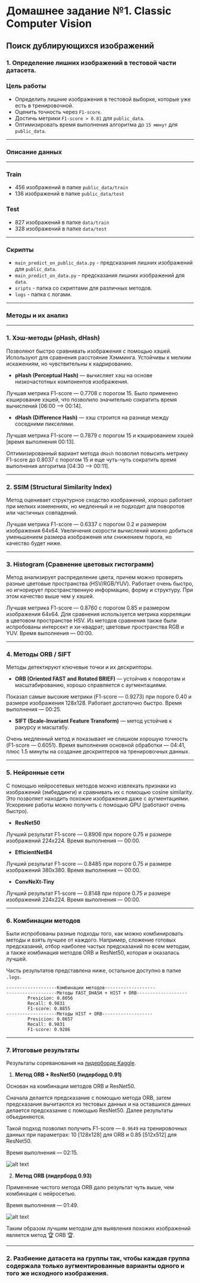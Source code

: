 # Домашнее задание №1. Classic Computer Vision

## Поиск дублирующихся изображений

### **1. Определение лишних изображений в тестовой части датасета.**

### **Цель работы**
- Определить лишние изображения в тестовой выборке, которые уже есть в тренировочной.
- Оценить точность через `F1-score`.
- Достичь метрики `F1-score > 0.81` для `public_data`.
- Оптимизировать время выполнения алгоритма до `15 минут` для `public_data`.
---
### **Описание данных**
---
### **Train**

- 456 изображений в папке `public_data/train`
- 136 изображений в папке `public_data/test`

### **Test**

- 827 изображений в папке `data/train`
- 328 изображений в папке `data/test`

---
### **Скрипты**

- `main_predict_on_public_data.py` - предсказания лишних изображений для `public_data`.
- `main_predict_on_data.py` - предсказания лишних изображений для `data`.
- `sripts` - папка со скриптами для различных методов.
- `logs` - папка с логами.

---
### **Методы и их анализ**
---
### 1. Хэш-методы (pHash, dHash)
Позволяют быстро сравнивать изображения с помощью хэшей. Используют для сравнения расстояние Хэмминга. Устойчивы к мелким искажениям, но чувствительны к кадрированию.

- **pHash (Perceptual Hash)** — вычисляет хэш на основе низкочастотных компонентов изображения.

Лучшая метрика F1-score — 0.7708 с порогом 15. Было применено кэширование хэшей, что позволило значительно сократить время вычислений [06:00 --> 00:14].

- **dHash (Difference Hash)** — хэш строится на разнице между соседними пикселями.

Лучшая метрика F1-score — 0.7879 с порогом 15 и кэшированием хэшей [время выполнения  00:13].

Оптимизированный вариант метода `dHash` позволил повысить метрику F1-score до 0.8037 с порогом 15 и еще чуть-чуть сократить время выполнения алгоритма [04:30 --> 00:11].

---

### 2. SSIM (Structural Similarity Index)

Метод оценивает структурное сходство изображений, хорошо работает при мелких изменениях, но медленный и не подходит для поворотов или частичных совпадений.

Лучшая метрика F1-score — 0.6337 с порогом 0.2 и размером изображения 64х64. Увеличения скорости вычислений можно добиться уменьшением размера изображения или снижением порога, но качество будет ниже.

---

### 3. Histogram (Сравнение цветовых гистограмм)

Метод анализирует распределение цвета, причем можно проверять разные цветовые пространства (HSV/RGB/YUV). Работает очень быстро, но игнорирует пространственную информацию, форму и структуру. При этом качество выше чем у хэшей.

Лучшая метрика F1-score — 0.8760 с порогом 0.85 и размером изображения 64х64. Для сравнения используется метрика корреляции в цветовом пространстве HSV.
Из методов сравнения также были испробованы интерсект и хи-квадрат; цветовые пространства RGB и YUV. Время выполнения — 00:00.

---

### 4. Методы ORB / SIFT

Методы детектируют ключевые точки и их дескрипторы.

- **ORB (Oriented FAST and Rotated BRIEF)** — устойчив к поворотам и масштабированию, хорошо справляется с аугментациями.

Показал самые высокие метрики (F1-score — 0.9273) при пороге 0.40 и размере изображения 128x128. Работает достаточно быстро. Время выполнения — 00:25.

- **SIFT (Scale-Invariant Feature Transform)** — метод устойчив к ракурсу и масштабу.

Очень медленный метод и показывает не слишком хорошую точность (F1-score — 0.6051). Время выполнения основной обработки — 04:41, плюс 1.5 минуты на создание дескриптеров на тренировочных данных.

---

### 5. Нейронные сети

С помощью нейросетевых методов можно извлекать признаки из изображений (эмбеддинги) и сравнивать их с помощью cosine similarity. Это позволяет находить похожие изображения даже с аугментациями. Ускорение работы можно получить с помощью GPU (работают очень быстро).

- **ResNet50**

Лучший результат F1-score — 0.8906 при пороге 0.75 и размере изображений 224x224. Время выполнения — 00:00.

- **EfficientNetB4**

Лучший результат F1-score — 0.8485 при пороге 0.75 и размере изображений 380x380. Время выполнения — 00:00.

- **ConvNeXt-Tiny**

Лучший результат F1-score — 0.8148 при пороге 0.75 и размере изображений 224x224. Время выполнения — 00:00.

---


### 6. Комбинации методов

Были испробованы разные подходы того, как можно комбинировать методы и взять лучшее от каждого. Например, сложение готовых предсказаний, отбор наиболее частых предсказаний по всем методам, а также комбинация методов ORB и ResNet50, которая и оказалась лучшей.

Часть результатов представлена ниже, остальное доступно в папке `.logs`.
```
-------------------Комбинации методов-------------------
-------------------Методы FAST_DHASH + HIST + ORB-------------------
        Presicion: 0.8056
        Recall: 0.9831
        F1-score: 0.8855
-------------------Методы HIST + ORB-------------------
        Presicion: 0.8657
        Recall: 0.9831
        F1-score: 0.9206
```

---

### **7. Итоговые результаты**

Результаты сореванования на [лидерборде Kaggle](https://www.kaggle.com/competitions/aith-cv-25-hw-1-test-data-cleaning/leaderboard).

1. **Метод ORB + ResNet50 (лидерборд 0.91)**

Основан на комбинации методов ORB и ResNet50.

Сначала делается предсказание с помощью метода ORB, затем предсказания вычитаются из тестовых данных и на оставшихся данных делается предсказание с помощью ResNet50. Далее результаты объединяются. 

Такой подход позволил получить F1-score — `0.9649` на тренировочных данных при параметрах: 10 [128x128] для ORB и 0.85 [512x512] для ResNet50. 

Время выполнения — 02:15.

![alt text](assets/image.png)

2. **Метод ORB (лидерборд 0.93)**

Применение чистого метода ORB дало результат чуть выше, чем комбинация с нейросетью.

Время выполнения — 01:49.

![alt text](assets/image_1.png)

Таким образом лучшим методом для выявления похожих изображений является метод 🏆 ORB 🏆.

---

### **2. Разбиение датасета на группы так, чтобы каждая группа содержала только аугментированные варианты одного и того же исходного изображения.**


